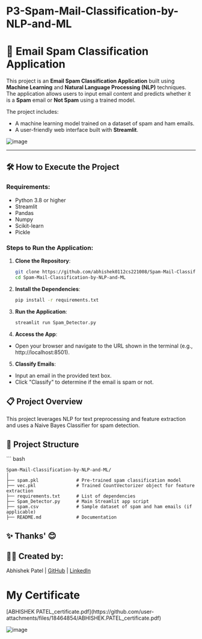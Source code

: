 # P3-Spam-Mail-Classification-by-NLP-and-ML

<h1>📧 Email Spam Classification Application</h1>

This project is an **Email Spam Classification Application** built using **Machine Learning** and **Natural Language Processing (NLP)** techniques. The application allows users to input email content and predicts whether it is a **Spam** email or **Not Spam** using a trained model.

The project includes:
- A machine learning model trained on a dataset of spam and ham emails.
- A user-friendly web interface built with **Streamlit**.

![image](https://github.com/user-attachments/assets/0fb63352-aaf6-4f69-8206-955f067c519a)


---

<h2>🛠️ How to Execute the Project</h2>

### Requirements:
- Python 3.8 or higher
- Streamlit
- Pandas
- Numpy
- Scikit-learn
- Pickle

### Steps to Run the Application:

1. **Clone the Repository**:
   ```bash
   git clone https://github.com/abhishek0112cs221008/Spam-Mail-Classification-by-NLP-and-ML.git
   cd Spam-Mail-Classification-by-NLP-and-ML
   
2. **Install the Dependencies**:
   ```bash
   pip install -r requirements.txt

3. **Run the Application**:
    ```bash
    streamlit run Spam_Detector.py

4. **Access the App**:
  - Open your browser and navigate to the URL shown in the terminal (e.g., http://localhost:8501).
   
5. **Classify Emails**:
  - Input an email in the provided text box.
  - Click "Classify" to determine if the email is spam or not.


<h2>📋 Project Overview</h2>

  This project leverages NLP for text preprocessing and feature extraction and uses a Naive Bayes Classifier for spam detection.

<h2>📁 Project Structure</h2>
    ``` bash
    
    Spam-Mail-Classification-by-NLP-and-ML/
    │
    ├── spam.pkl              # Pre-trained spam classification model
    ├── vec.pkl               # Trained CountVectorizer object for feature extraction
    ├── requirements.txt      # List of dependencies
    ├── Spam_Detector.py      # Main Streamlit app script
    ├── spam.csv              # Sample dataset of spam and ham emails (if applicable)
    ├── README.md             # Documentation

<h2>✨ Thanks' 😊</h2>

<h2>👨‍💻 Created by:</h2>
Abhishek Patel | <a href="https://github.com/abhishek0112cs221008">GitHub</a> | <a href="https://www.linkedin.com/in/abhishek-patel-93201426a/">LinkedIn</a> 


<h1>My Certificate </h1>
[ABHISHEK  PATEL_certificate.pdf](https://github.com/user-attachments/files/18464854/ABHISHEK.PATEL_certificate.pdf)

![image](https://github.com/user-attachments/assets/7b3bd4e1-08ef-4a59-8cdb-968ac8da0e9e)

